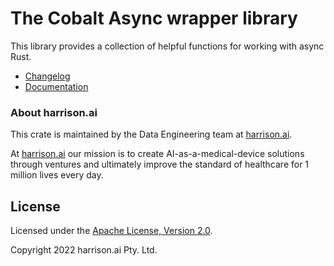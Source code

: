 # The Cobalt Async wrapper library

This library provides a collection of helpful functions for working with async Rust.

* [Changelog](https://github.com/harrison-ai/cobalt-async/blob/main/CHANGELOG.md)
* [Documentation](https://docs.rs/cobalt-async)

### About harrison.ai

This crate is maintained by the Data Engineering team at [harrison.ai](https://harrison.ai).

At [harrison.ai](https://harrison.ai) our mission is to create AI-as-a-medical-device solutions through ventures and ultimately improve the standard of healthcare for 1 million lives every day.

## License

Licensed under the [Apache License, Version 2.0](http://www.apache.org/licenses/LICENSE-2.0).

Copyright 2022 harrison.ai Pty. Ltd.
